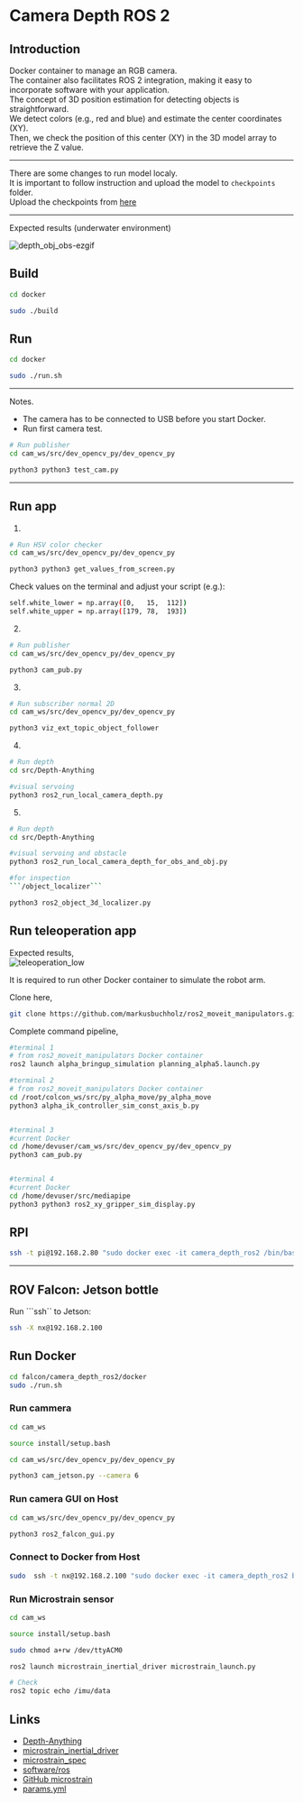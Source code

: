 # Camera Depth ROS 2 

## Introduction

Docker container to manage an RGB camera.<br>
The container also facilitates ROS 2 integration, making it easy to incorporate software with your application.<br>
The concept of 3D position estimation for detecting objects is straightforward.<br>
We detect colors (e.g., red and blue) and estimate the center coordinates (XY).<br>
Then, we check the position of this center (XY) in the 3D model array to retrieve the Z value.<br>

---

There are some changes to run model localy.<br>
It is important to follow instruction and upload the model to ```checkpoints``` folder. <br>
Upload the checkpoints from [here](https://drive.google.com/drive/folders/1vvFFm5wGWGHFtZthLAUwNdOGPQBPVdiF?usp=sharing) <br>

---
Expected results (underwater environment)

![depth_obj_obs-ezgif](https://github.com/user-attachments/assets/56f09f8d-5081-43b2-9ddf-509a6b99f89b)


## Build


```bash
cd docker

sudo ./build
```


## Run


```bash
cd docker

sudo ./run.sh
```

---

Notes. <br>

- The camera has to be connected to USB before you start Docker. <br>
- Run first camera test. <br>


```bash
# Run publisher
cd cam_ws/src/dev_opencv_py/dev_opencv_py 

python3 python3 test_cam.py
```
---

## Run app

1.

```bash
# Run HSV color checker
cd cam_ws/src/dev_opencv_py/dev_opencv_py 

python3 python3 get_values_from_screen.py
```
Check values on the terminal and adjust your script (e.g.):

```bash
self.white_lower = np.array([0,   15,  112])  
self.white_upper = np.array([179, 78,  193])

```

2.

```bash
# Run publisher
cd cam_ws/src/dev_opencv_py/dev_opencv_py 

python3 cam_pub.py
```

3.

```bash
# Run subscriber normal 2D
cd cam_ws/src/dev_opencv_py/dev_opencv_py 

python3 viz_ext_topic_object_follower
```

4.

```bash
# Run depth
cd src/Depth-Anything

#visual servoing
python3 ros2_run_local_camera_depth.py

```

5.

```bash
# Run depth
cd src/Depth-Anything

#visual servoing and obstacle
python3 ros2_run_local_camera_depth_for_obs_and_obj.py

#for inspection
```/object_localizer```

python3 ros2_object_3d_localizer.py

```

## Run teleoperation app

Expected results, <br>
![teleoperation_low](https://github.com/user-attachments/assets/45a94458-1298-459e-9e23-740c43b644a9)

It is required to run other Docker container to simulate the robot arm. <br>

Clone here,<br>

```bash
git clone https://github.com/markusbuchholz/ros2_moveit_manipulators.git
```

Complete command pipeline,


```bash
#terminal 1 
# from ros2_moveit_manipulators Docker container
ros2 launch alpha_bringup_simulation planning_alpha5.launch.py

#terminal 2 
# from ros2_moveit_manipulators Docker container
cd /root/colcon_ws/src/py_alpha_move/py_alpha_move
python3 alpha_ik_controller_sim_const_axis_b.py


#terminal 3
#current Docker
cd /home/devuser/cam_ws/src/dev_opencv_py/dev_opencv_py
python3 cam_pub.py


#terminal 4
#current Docker
cd /home/devuser/src/mediapipe
python3 python3 ros2_xy_gripper_sim_display.py 


```


## RPI

```bash
ssh -t pi@192.168.2.80 "sudo docker exec -it camera_depth_ros2 /bin/bash"
```

---

## ROV Falcon: Jetson bottle

Run ```ssh`` to Jetson:

```bash
ssh -X nx@192.168.2.100
```

## Run Docker 
```bash
cd falcon/camera_depth_ros2/docker
sudo ./run.sh
```

### Run cammera

```bash
cd cam_ws

source install/setup.bash

cd cam_ws/src/dev_opencv_py/dev_opencv_py

python3 cam_jetson.py --camera 6
```

### Run camera GUI on Host

```bash
cd cam_ws/src/dev_opencv_py/dev_opencv_py

python3 ros2_falcon_gui.py
```

### Connect to Docker from Host

```bash
sudo  ssh -t nx@192.168.2.100 "sudo docker exec -it camera_depth_ros2 bash"
```
### Run Microstrain sensor

```bash
cd cam_ws

source install/setup.bash

sudo chmod a+rw /dev/ttyACM0

ros2 launch microstrain_inertial_driver microstrain_launch.py

# Check
ros2 topic echo /imu/data
```


## Links
- [Depth-Anything](https://github.com/LiheYoung/Depth-Anything)
- [microstrain_inertial_driver](https://wiki.ros.org/microstrain_inertial_driver)
- [microstrain_spec](https://www.hbkworld.com/en/products/transducers/inertial-sensors/attitude-and-heading-reference-systems--ahrs-/3dm-gx5-ahrs#!ref_microstrain.com)
- [software/ros](https://www.microstrain.com/software/ros)
- [GitHub microstrain](https://github.com/LORD-MicroStrain/microstrain_inertial/tree/ros2)
- [params.yml](https://github.com/LORD-MicroStrain/microstrain_inertial_driver_common/blob/main/config/params.yml)
